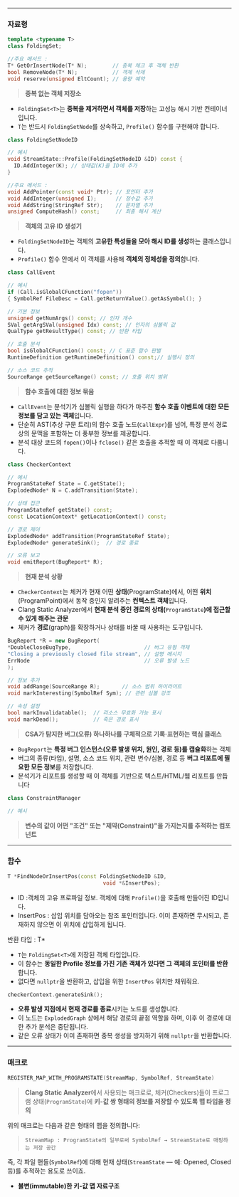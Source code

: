
---
### 자료형

```cpp
template <typename T> 
class FoldingSet;

//주요 메서드 :
T* GetOrInsertNode(T* N);        // 중복 체크 후 객체 반환
bool RemoveNode(T* N);           // 객체 삭제
void reserve(unsigned EltCount); // 용량 예약
```
>**중복 없는 객체 저장소**
- `FoldingSet<T>`는 **중복을 제거하면서 객체를 저장**하는 고성능 해시 기반 컨테이너입니다.
- `T`는 반드시 `FoldingSetNode`를 상속하고, `Profile()` 함수를 구현해야 합니다.



```cpp
class FoldingSetNodeID

// 예시
void StreamState::Profile(FoldingSetNodeID &ID) const {
  ID.AddInteger(K); // 상태값(K)을 ID에 추가
}

//주요 메서드 :
void AddPointer(const void* Ptr); // 포인터 추가 
void AddInteger(unsigned I);      // 정수값 추가 
void AddString(StringRef Str);    // 문자열 추가 
unsigned ComputeHash() const;     // 최종 해시 계산
```
>**객체의 고유 ID 생성기**
- `FoldingSetNodeID`는 객체의 **고유한 특성들을 모아 해시 ID를 생성**하는 클래스입니다.
- `Profile()` 함수 안에서 이 객체를 사용해 **객체의 정체성을 정의**합니다.



```cpp
class CallEvent

// 예시
if (Call.isGlobalCFunction("fopen")) 
{ SymbolRef FileDesc = Call.getReturnValue().getAsSymbol(); }

// 기본 정보
unsigned getNumArgs() const; // 인자 개수 
SVal getArgSVal(unsigned Idx) const; // 인자의 심볼릭 값 
QualType getResultType() const; // 반환 타입 

// 호출 분석 
bool isGlobalCFunction() const; // C 표준 함수 판별 
RuntimeDefinition getRuntimeDefinition() const;// 실행시 정의 

// 소스 코드 추적 
SourceRange getSourceRange() const; // 호출 위치 범위
```
>**함수 호출에 대한 정보 묶음**
- `CallEvent`는 분석기가 심볼릭 실행을 하다가 마주친 **함수 호출 이벤트에 대한 모든 정보를 담고 있는 객체**입니다.
- 단순히 AST(추상 구문 트리)의 함수 호출 노드(`CallExpr`)를 넘어, 특정 분석 경로상의 문맥을 포함하는 더 풍부한 정보를 제공합니다.
- 분석 대상 코드의 `fopen()`이나 `fclose()` 같은 호출을 추적할 때 이 객체로 다룹니다.



```cpp
class CheckerContext

// 예시
ProgramStateRef State = C.getState(); 
ExplodedNode* N = C.addTransition(State);

// 상태 접근
ProgramStateRef getState() const;
const LocationContext* getLocationContext() const;

// 경로 제어
ExplodedNode* addTransition(ProgramStateRef State);
ExplodedNode* generateSink();  // 경로 종료

// 오류 보고
void emitReport(BugReport* R);
```
>**현재 분석 상황**
- `CheckerContext`는 체커가 현재 어떤 **상태**(ProgramState)에서, 어떤 **위치**(ProgramPoint)에서 동작 중인지 알려주는 **컨텍스트 객체**입니다.
- Clang Static Analyzer에서 **현재 분석 중인 경로의 상태(**`ProgramState`**)에 접근할 수 있게 해주는 관문**
- 체커가 **경로**(graph)를 확장하거나 상태를 바꿀 때 사용하는 도구입니다.



```cpp
BugReport *R = new BugReport( 
*DoubleCloseBugType,                       // 버그 유형 객체
"Closing a previously closed file stream", // 설명 메시지 
ErrNode                                    // 오류 발생 노드 
);

// 정보 추가
void addRange(SourceRange R);       // 소스 범위 하이라이트
void markInteresting(SymbolRef Sym); // 관련 심볼 강조

// 속성 설정
bool markInvalidatable();  // 리소스 무효화 가능 표시
void markDead();           // 죽은 경로 표시
```
>**CSA가 탐지한 버그(오류) 하나하나를 구체적으로 기록·표현하는 핵심 클래스**
- `BugReport`는 **특정 버그 인스턴스(오류 발생 위치, 원인, 경로 등)를 캡슐화**하는 객체
- 버그의 종류(타입), 설명, 소스 코드 위치, 관련 변수/심볼, 경로 등 **버그 리포트에 필요한 모든 정보**를 저장합니다.
- 분석기가 리포트를 생성할 때 이 객체를 기반으로 텍스트/HTML/웹 리포트를 만듭니다



```cpp
class ConstraintManager

// 예시

```
>**변수의 값이 어떤 "조건" 또는 "제약(Constraint)"을 가지는지를 추적하는 컴포넌트**




---
### 함수

```cpp
T *FindNodeOrInsertPos(const FoldingSetNodeID &ID,                           
					          void *&InsertPos);
```
- ID :객체의 고유 프로파일 정보. 객체에 대해 `Profile()`을 호출해 만들어진 ID입니다.
- InsertPos : 삽입 위치를 담아오는 참조 포인터입니다. 이미 존재하면 무시되고, 존재하지 않으면 이 위치에 삽입하게 됩니다.

 반환 타입 : T*

- `T`는 `FoldingSet<T>`에 저장된 객체 타입입니다.
- 이 함수는 **동일한 Profile 정보를 가진 기존 객체가 있다면 그 객체의 포인터를 반환**합니다.
- 없다면 `nullptr`을 반환하고, 삽입을 위한 `InsertPos` 위치만 채워줘요.


```cpp
checkerContext.generateSink();
```
- **오류 발생 지점에서 현재 경로를 종료**시키는 노드를 생성합니다.
- 이 노드는 `ExplodedGraph` 상에서 해당 경로의 끝점 역할을 하며, 이후 이 경로에 대한 추가 분석은 중단됩니다.
- 같은 오류 상태가 이미 존재하면 중복 생성을 방지하기 위해 `nullptr`을 반환합니다.



---

### 매크로

```cpp
REGISTER_MAP_WITH_PROGRAMSTATE(StreamMap, SymbolRef, StreamState)
```
> **Clang Static Analyzer**에서 사용되는 매크로로, 체커(Checkers)들이 프로그램 상태(`ProgramState`)에 **키-값 쌍 형태의 정보를 저장할 수 있도록 맵 타입을 정의**

위의 매크로는 다음과 같은 형태의 맵을 정의합니다:

> `StreamMap : ProgramState의 일부로써 SymbolRef → StreamState로 매핑하는 저장 공간`

즉, 각 파일 핸들(`SymbolRef`)에 대해 현재 상태(`StreamState` — 예: Opened, Closed 등)를 추적하는 용도로 쓰이죠.
- **불변(immutable)한 키-값 맵 자료구조**

